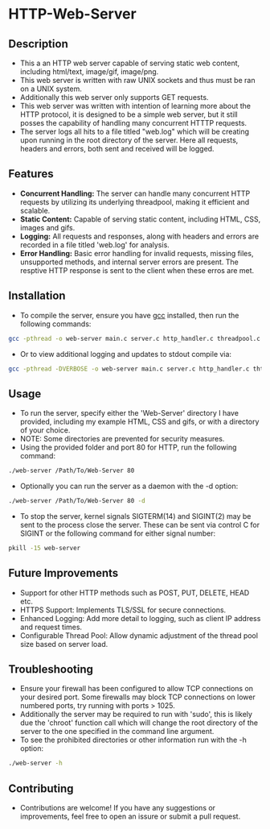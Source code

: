# HTTP-Web-Server

## Description
- This a an HTTP web server capable of serving static web content, including html/text, image/gif, image/png.
- This web server is written with raw UNIX sockets and thus must be ran on a UNIX system.
- Additionally this web server only supports GET requests.
- This web server was written with intention of learning more about the HTTP protocol, it is designed to be a simple web server, but it still posses the capability of handling many concurrent HTTTP requests.
- The server logs all hits to a file titled "web.log" which will be creating upon running in the root directory of the server. Here all requests, headers and errors, both sent and received will be logged.

## Features

- **Concurrent Handling:** The server can handle many concurrent HTTP requests by utilizing its underlying threadpool, making it efficient and scalable.
- **Static Content:** Capable of serving static content, including HTML, CSS, images and gifs.
- **Logging:** All requests and responses, along with headers and errors are recorded in a file titled 'web.log' for analysis.
- **Error Handling:** Basic error handling for invalid requests, missing files, unsupported methods, and internal server errors are present. The resptive HTTP response is sent to the client when these erros are met.

## Installation

- To compile the server, ensure you have [gcc](https://gcc.gnu.org/) installed, then run the following commands:

```bash
gcc -pthread -o web-server main.c server.c http_handler.c threadpool.c util.c
```
- Or to view additional logging and updates to stdout compile via:

```bash 
gcc -pthread -DVERBOSE -o web-server main.c server.c http_handler.c thtreadpool.c util.c
```
## Usage

- To run the server, specify either the 'Web-Server' directory I have provided, including my example HTML, CSS and gifs, or with a directory of your choice.
- NOTE: Some directories are prevented for security measures.
- Using the provided folder and port 80 for HTTP, run the following command:

```bash
./web-server /Path/To/Web-Server 80
```
- Optionally you can run the server as a daemon with the -d option:
```bash
./web-server /Path/To/Web-Server 80 -d
```
- To stop the server, kernel signals SIGTERM(14) and SIGINT(2) may be sent to the process close the server. These can be sent via control C for SIGINT or the following command for either signal number:
```bash 
pkill -15 web-server
```
## Future Improvements 

- Support for other HTTP methods such as POST, PUT, DELETE, HEAD etc.
- HTTPS Support: Implements TLS/SSL for secure connections.
- Enhanced Logging: Add more detail to logging, such as client IP address and request times.
- Configurable Thread Pool: Allow dynamic adjustment of the thread pool size based on server load.

## Troubleshooting

- Ensure your firewall has been configured to allow TCP connections on your desired port. Some firewalls may block TCP connections on lower numbered ports, try running with ports > 1025.
- Additionally the server may be required to run with 'sudo', this is likely due the 'chroot' function call which will change the root directory of the server to the one specified in the command line argument.
- To see the prohibited directories or other information run with the -h option:
```bash
./web-server -h
```

## Contributing
- Contributions are welcome! If you have any suggestions or improvements, feel free to open an issure or submit a pull request.

